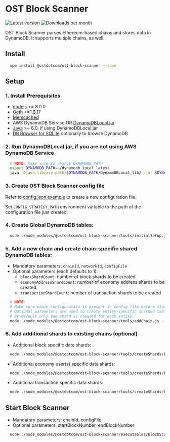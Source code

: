 # OST Block Scanner


[![Latest version](https://img.shields.io/npm/v/@ostdotcom/ost-block-scanner.svg?maxAge=3600)][npm]
[![Downloads per month](https://img.shields.io/npm/dm/@ostdotcom/ost-block-scanner.svg?maxAge=3600)][npm]

[npm]: https://www.npmjs.com/package/@ostdotcom/ost-block-scanner

OST Block Scanner parses Ethereum-based chains and stores data in DynamoDB. It supports multiple chains, as well.


## Install

```bash
  npm install @ostdotcom/ost-block-scanner --save
```

## Setup

### 1. Install Prerequisites 
- [nodejs](https://nodejs.org/) >= 8.0.0
- [Geth](https://github.com/ethereum/go-ethereum/) >=1.8.17
- [Memcached](https://memcached.org/)
- AWS DynamoDB Service OR [DynamoDBLocal.jar](https://docs.aws.amazon.com/amazondynamodb/latest/developerguide/DynamoDBLocal.DownloadingAndRunning.html)
- [Java](https://www.java.com/) >= 6.0, if using DynamoDBLocal.jar
- [DB Browser for SQLite](https://sqlitebrowser.org/) optionally to browse DynamoDB
    
### 2. Run DynamoDBLocal.jar, if you are not using AWS DynamoDB Service

```bash
  # NOTE: Make sure to change DYNAMODB_PATH
  export DYNAMODB_PATH=~/dynamodb_local_latest
  java -Djava.library.path=$DYNAMODB_PATH/DynamoDBLocal_lib/ -jar $DYNAMODB_PATH/DynamoDBLocal.jar -sharedDb -dbPath $DYNAMODB_PATH/
```

### 3. Create OST Block Scanner config file
Refer to [config.json.example](config.json.example) to create a new configuration file.

Set `CONFIG_STRATEGY_PATH` environment variable to the path of the configuration file just created.

### 4. Create Global DynamoDB tables: 

```bash
  node ./node_modules/@ostdotcom/ost-block-scanner/tools/initialSetup.js --configFile $CONFIG_STRATEGY_PATH
```

### 5. Add a new chain and create chain-specific shared DynamoDB tables:
  * Mandatory parameters: `chainId`, `networkId`, `configFile`
  * Optional parameters (each defaults to 1):
    * `blockShardCount`: number of block shards to be created
    * `economyAddressShardCount`: number of economy address shards to be created
    * `transactionShardCount`: number of transaction shards to be created
  
```bash
  # NOTE:
  # Make sure chain configuration is present in config file before starting this step. 
  # Optional parameters are used to create entity-specific sharded tables. 
  # By default only one shard is created for each entity. 
  node ./node_modules/@ostdotcom/ost-block-scanner/tools/addChain.js --configFile $CONFIG_STRATEGY_PATH --chainId 2000 --networkId 1 --blockShardCount 2 --economyAddressShardCount 2 --transactionShardCount 2
```

### 6. Add additional shards to existing chains (optional)

* Additional block specific data shards:

```bash
  node ./node_modules/@ostdotcom/ost-block-scanner/tools/createShards/byBlock.js --configFile $CONFIG_STRATEGY_PATH --chainId 2000 --shardNumber 1
```

* Additional economy user(s) specific data shards:

```bash
  node ./node_modules/@ostdotcom/ost-block-scanner/tools/createShards/byEconomyAddress.js --configFile $CONFIG_STRATEGY_PATH --chainId 2000 --shardNumber 1
```

* Additional transaction specific data shards:

```bash
  node ./node_modules/@ostdotcom/ost-block-scanner/tools/createShards/byTransaction.js --configFile $CONFIG_STRATEGY_PATH --chainId 2000 --shardNumber 1
```
    
## Start Block Scanner
  * Mandatory parameters: chainId, configFile
  * Optional parameters: startBlockNumber, endBlockNumber
```bash
  node ./node_modules/@ostdotcom/ost-block-scanner/executables/blockScanner.js --configFile $CONFIG_STRATEGY_PATH --chainId 2000 --startBlockNumber 0 --endBlockNumber 100
```

